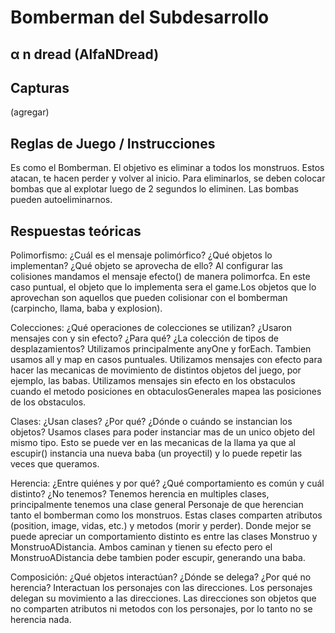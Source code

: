 # Bomberman del Subdesarrollo

##	α n dread		(AlfaNDread)

## Capturas

(agregar)

## Reglas de Juego / Instrucciones
Es como el Bomberman.
El objetivo es eliminar a todos los monstruos. Estos atacan, te hacen perder y volver al inicio.
Para eliminarlos, se deben colocar bombas que al explotar luego de 2 segundos lo eliminen.
Las bombas pueden autoeliminarnos.

## Respuestas teóricas

Polimorfismo: ¿Cuál es el mensaje polimórfico? ¿Qué objetos lo implementan? ¿Qué objeto se aprovecha de ello?
Al configurar las colisiones mandamos el mensaje efecto() de manera polimorfca. En este caso puntual, el 
objeto que lo implementa sera el game.Los objetos que lo aprovechan son aquellos que pueden colisionar con 
el bomberman (carpincho, llama, baba y explosion).

Colecciones: ¿Qué operaciones de colecciones se utilizan? ¿Usaron mensajes con y sin efecto? ¿Para qué?
¿La colección de tipos de desplazamientos?
Utilizamos principalmente anyOne y forEach. Tambien usamos all y map en casos puntuales. Utilizamos mensajes con
efecto para hacer las mecanicas de movimiento de distintos objetos del juego, por ejemplo, las babas. Utilizamos
mensajes sin efecto en los obstaculos cuando el metodo posiciones en obtaculosGenerales mapea las posiciones de los obstaculos.

Clases: ¿Usan clases? ¿Por qué? ¿Dónde o cuándo se instancian los objetos?
Usamos clases para poder instanciar mas de un unico objeto del mismo tipo. Esto se puede ver en las mecanicas
de la llama ya que al escupir() instancia una nueva baba (un proyectil) y lo puede repetir las veces que queramos.

Herencia: ¿Entre quiénes y por qué? ¿Qué comportamiento es común y cuál distinto?
¿No tenemos?
Tenemos herencia en multiples clases, principalmente tenemos una clase general Personaje de que herencian tanto el bomberman
como los monstruos. Estas clases comparten atributos (position, image, vidas, etc.) y metodos (morir y perder). Donde mejor
se puede apreciar un comportamiento distinto es entre las clases Monstruo y MonstruoADistancia. Ambos caminan y tienen su efecto
pero el MonstruoADistancia debe tambien poder escupir, generando una baba.

Composición: ¿Qué objetos interactúan? ¿Dónde se delega? ¿Por qué no herencia?
Interactuan los personajes con las direcciones. Los personajes delegan su movimiento a las direcciones. Las direcciones
son objetos que no comparten atributos ni metodos con los personajes, por lo tanto no se herencia nada.